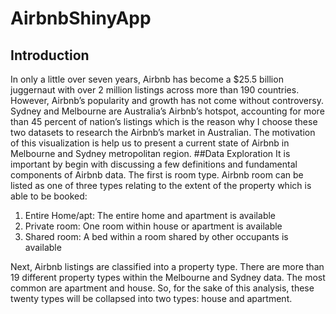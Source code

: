 # AirbnbShinyApp
## Introduction
In only a little over seven years, Airbnb has become a $25.5 billion juggernaut with over 2 million listings across more than 190 countries. However, Airbnb’s popularity and growth has not come without controversy. Sydney and Melbourne are Australia’s Airbnb’s hotspot, accounting for more than 45 percent of nation’s listings which is the reason why I choose these two datasets to research the Airbnb’s market in Australian. The motivation of this visualization is help us to present a current state of Airbnb in Melbourne and Sydney metropolitan region. 
##Data ExplorationIt is important by begin with discussing a few definitions and fundamental components of Airbnb data. The first is room type.  Airbnb room can be listed as one of three types relating to the extent of the property which is able to be booked: 
1.	Entire Home/apt: The entire home and apartment is  available2.	Private room: One room within house or apartment is available3.	Shared room: A bed within a room shared by other occupants is available
Next, Airbnb listings are classified into a property type. There are more than 19 different property types within the Melbourne and Sydney data. The most common are apartment and house. So, for the sake of this analysis, these twenty types will be collapsed into two types: house and apartment.